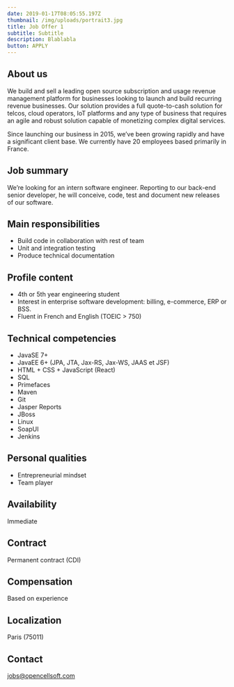 ```yaml
---
date: 2019-01-17T08:05:55.197Z
thumbnail: /img/uploads/portrait3.jpg
title: Job Offer 1
subtitle: Subtitle
description: Blablabla
button: APPLY
---
```

## **About us**

We build and sell a leading open source subscription and usage revenue management platform for businesses looking to launch and build recurring revenue businesses. Our solution provides a full quote-to-cash solution for telcos, cloud operators, IoT platforms and any type of business that requires an agile and robust solution capable of monetizing complex digital services.

Since launching our business in 2015, we’ve been growing rapidly and have a significant client base. We currently have 20 employees based primarily in France.



## Job summary

We’re looking for an intern software engineer. Reporting to our back-end senior developer, he will conceive, code, test and document new releases of our software.



## Main responsibilities

* Build code in collaboration with rest of team
* Unit and integration testing
* Produce technical documentation



## Profile content

* 4th or 5th year engineering student
* Interest in enterprise software development: billing, e-commerce, ERP or BSS.
* Fluent in French and English (TOEIC > 750)



## Technical competencies

* JavaSE 7+
* JavaEE 6+ (JPA, JTA, Jax-RS, Jax-WS, JAAS et JSF)
* HTML + CSS + JavaScript (React)
* SQL
* Primefaces
* Maven
* Git
* Jasper Reports
* JBoss
* Linux
* SoapUI
* Jenkins



## Personal qualities

* Entrepreneurial mindset
* Team player



## Availability

Immediate



## Contract

Permanent contract (CDI)



## Compensation

Based on experience



## Localization

Paris (75011)



## Contact

jobs@opencellsoft.com
